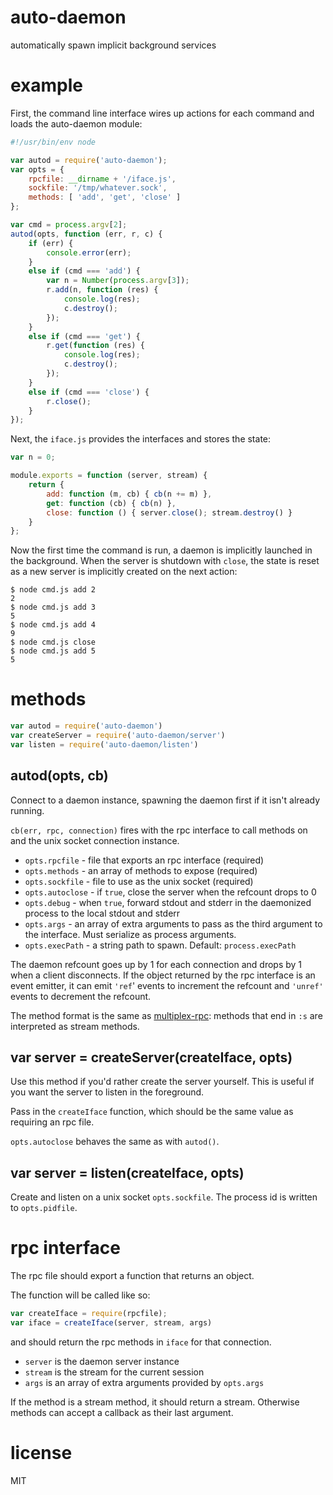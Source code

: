 # auto-daemon

automatically spawn implicit background services

# example

First, the command line interface wires up actions for each command and loads
the auto-daemon module:

``` js
#!/usr/bin/env node

var autod = require('auto-daemon');
var opts = {
    rpcfile: __dirname + '/iface.js',
    sockfile: '/tmp/whatever.sock',
    methods: [ 'add', 'get', 'close' ]
};

var cmd = process.argv[2];
autod(opts, function (err, r, c) {
    if (err) {
        console.error(err);
    }
    else if (cmd === 'add') {
        var n = Number(process.argv[3]);
        r.add(n, function (res) {
            console.log(res);
            c.destroy();
        });
    }
    else if (cmd === 'get') {
        r.get(function (res) {
            console.log(res);
            c.destroy();
        });
    }
    else if (cmd === 'close') {
        r.close();
    }
});
```

Next, the `iface.js` provides the interfaces and stores the state:

``` js
var n = 0;

module.exports = function (server, stream) {
    return {
        add: function (m, cb) { cb(n += m) },
        get: function (cb) { cb(n) },
        close: function () { server.close(); stream.destroy() }
    }
};
```

Now the first time the command is run, a daemon is implicitly launched in the
background. When the server is shutdown with `close`, the state is reset as a
new server is implicitly created on the next action:


```
$ node cmd.js add 2
2
$ node cmd.js add 3
5
$ node cmd.js add 4
9
$ node cmd.js close
$ node cmd.js add 5
5
```

# methods

``` js
var autod = require('auto-daemon')
var createServer = require('auto-daemon/server')
var listen = require('auto-daemon/listen')
```

## autod(opts, cb)

Connect to a daemon instance, spawning the daemon first if it isn't already
running.

`cb(err, rpc, connection)` fires with the rpc interface to call methods on and
the unix socket connection instance.

* `opts.rpcfile` - file that exports an rpc interface (required)
* `opts.methods` - an array of methods to expose (required)
* `opts.sockfile` - file to use as the unix socket (required)
* `opts.autoclose` - if `true`, close the server when the refcount drops to 0
* `opts.debug` - when `true`, forward stdout and stderr in the daemonized
  process to the local stdout and stderr
* `opts.args` - an array of extra arguments to pass as the third argument to the
  interface. Must serialize as process arguments.
* `opts.execPath` - a string path to spawn. Default: `process.execPath`

The daemon refcount goes up by 1 for each connection and drops by 1 when a
client disconnects. If the object returned by the rpc interface is an event
emitter, it can emit `'ref`' events to increment the refcount and `'unref'`
events to decrement the refcount.

The method format is the same as
[multiplex-rpc](https://npmjs.com/package/multiplex-rpc): methods that end in
`:s` are interpreted as stream methods.

## var server = createServer(createIface, opts)

Use this method if you'd rather create the server yourself.
This is useful if you want the server to listen in the foreground.

Pass in the `createIface` function, which should be the same value as requiring
an rpc file.

`opts.autoclose` behaves the same as with `autod()`.

## var server = listen(createIface, opts)

Create and listen on a unix socket `opts.sockfile`.
The process id is written to `opts.pidfile`.

# rpc interface

The rpc file should export a function that returns an object.

The function will be called like so:

``` js
var createIface = require(rpcfile);
var iface = createIface(server, stream, args)
```

and should return the rpc methods in `iface` for that connection.

* `server` is the daemon server instance
* `stream` is the stream for the current session
* `args` is an array of extra arguments provided by `opts.args`

If the method is a stream method, it should return a stream. Otherwise methods
can accept a callback as their last argument.

# license

MIT
